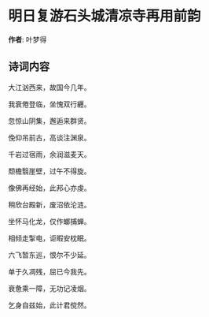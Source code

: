 # 明日复游石头城清凉寺再用前韵

**作者**: 叶梦得

## 诗词内容

大江汹西来，故国今几年。

我衰倦登临，坐愧双行纒。

忽惊山阴集，邂逅来群贤。

俛仰吊前古，高谈注渊泉。

千岩过宿雨，余润滋麦天。

颓檐翳崖壁，过午不得旋。

像佛再经始，此邦心亦虔。

稍欣台殿新，废沼依沦涟。

坐怀马化龙，仅作螂捕蝉。

相倾走掣电，讵暇安枕眠。

六飞暂东巡，恨尔不少延。

单于久凋残，屈已今我先。

衰惫乘一障，无功记凌烟。

乞身自兹始，此计君傥然。

